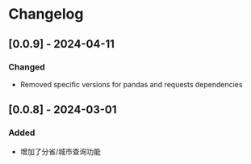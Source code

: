 # Changelog

## [0.0.9] - 2024-04-11

### Changed

- Removed specific versions for pandas and requests dependencies

## [0.0.8] - 2024-03-01

### Added

- 增加了分省/城市查询功能

